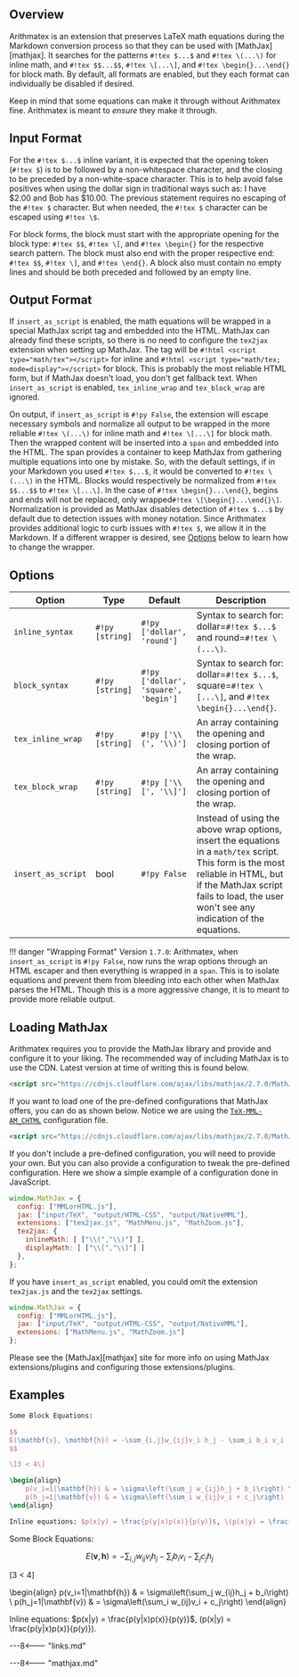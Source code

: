 ## Overview

Arithmatex is an extension that preserves LaTeX math equations during the Markdown conversion process so that they can be used with [MathJax][mathjax]. It searches for the patterns `#!tex $...$` and `#!tex \(...\)` for inline math, and `#!tex $$...$$`, `#!tex \[...\]`, and `#!tex \begin{}...\end{}` for block math. By default, all formats are enabled, but they each format can individually be disabled if desired.

Keep in mind that some equations can make it through without Arithmatex fine.  Arithmatex is meant to *ensure* they make it through.

## Input Format

For the `#!tex $...$` inline variant, it is expected that the opening token (`#!tex $`) is to be followed by a non-whitespace character, and the closing to be preceded by a non-white-space character.  This is to help avoid false positives when using the dollar sign in traditional ways such as: I have $2.00 and Bob has $10.00.  The previous statement requires no escaping of the `#!tex $` character.  But when needed, the `#!tex $` character can be escaped using `#!tex \$`.

For block forms, the block must start with the appropriate opening for the block type: `#!tex $$`, `#!tex \[`, and `#!tex \begin{}` for the respective search pattern. The block must also end with the proper respective end: `#!tex $$`, `#!tex \]`, and `#!tex \end{}`. A block also must contain no empty lines and should be both preceded and followed by an empty line.

## Output Format

If `insert_as_script` is enabled, the math equations will be wrapped in a special MathJax script tag and embedded into the HTML. MathJax can already find these scripts, so there is no need to configure the `tex2jax` extension when setting up MathJax. The tag will be `#!html <script type="math/tex"></script>` for inline and `#!html <script type="math/tex; mode=display"></script>` for block. This is probably the most reliable HTML form, but if MathJax doesn't load, you don't get fallback text.  When `insert_as_script` is enabled, `tex_inline_wrap` and `tex_block_wrap` are ignored.

On output, if `insert_as_script` is `#!py False`, the extension will escape necessary symbols and normalize all output to be wrapped in the more reliable `#!tex \(...\)` for inline math and `#!tex \[...\]` for block math. Then the wrapped content will be inserted into a `span` and embedded into the HTML.  The span provides a container to keep MathJax from gathering multiple equations into one by mistake.  So, with the default settings, if in your Markdown you used `#!tex $...$`, it would be converted to `#!tex \(...\)` in the HTML. Blocks would respectively be normalized from `#!tex $$...$$` to `#!tex \[...\]`.  In the case of `#!tex \begin{}...\end{}`, begins and ends will not be replaced, only wrapped`#!tex \[\begin{}...\end{}\]`. Normalization is provided as MathJax disables detection of `#!tex $...$` by default due to detection issues with money notation.  Since Arithmatex provides additional logic to curb issues with `#!tex $`, we allow it in the Markdown. If a different wrapper is desired, see [Options](#options) below to learn how to change the wrapper.

## Options

Option             | Type            | Default                              | Description
------------------ | --------------- | ------------------------------------ |------------
`inline_syntax`    | `#!py [string]` | `#!py ['dollar', 'round']`           | Syntax to search for: dollar=`#!tex $...$` and round=`#!tex \(...\)`.
`block_syntax`     | `#!py [string]` | `#!py ['dollar', 'square', 'begin']` | Syntax to search for: dollar=`#!tex $...$`, square=`#!tex \[...\]`, and `#!tex \begin{}...\end{}`.
`tex_inline_wrap`  | `#!py [string]` | `#!py ['\\(', '\\)']`                | An array containing the opening and closing portion of the wrap.
`tex_block_wrap`   | `#!py [string]` | `#!py ['\\[', '\\]']`                | An array containing the opening and closing portion of the wrap.
`insert_as_script` | bool            | `#!py False`                         | Instead of using the above wrap options, insert the equations in a `math/tex` script. This form is the most reliable in HTML, but if the MathJax script fails to load, the user won't see any indication of the equations.

!!! danger "Wrapping Format"
    Version `1.7.0`: Arithmatex, when `insert_as_script` is `#!py False`, now runs the wrap options through an HTML escaper and then everything is wrapped in a `span`. This is to isolate equations and prevent them from bleeding into each other when MathJax parses the HTML. Though this is a more aggressive change, it is to meant to provide more reliable output.

## Loading MathJax

Arithmatex requires you to provide the MathJax library and provide and configure it to your liking.  The recommended way of including MathJax is to use the CDN. Latest version at time of writing this is found below.

```html
<script src="https://cdnjs.cloudflare.com/ajax/libs/mathjax/2.7.0/MathJax.js"></script>
```

If you want to load one of the pre-defined configurations that MathJax offers, you can do as shown below.  Notice we are using the [`TeX-MML-AM_CHTML`](http://docs.mathjax.org/en/latest/config-files.html?highlight=TeX-MML-AM_CHTML#the-tex-mml-am-chtml-configuration-file) configuration file.

```html
<script src="https://cdnjs.cloudflare.com/ajax/libs/mathjax/2.7.0/MathJax.js?config=TeX-MML-AM_CHTML"></script>
```

If you don't include a pre-defined configuration, you will need to provide your own.  But you can also provide a configuration to tweak the pre-defined configuration.  Here we show a simple example of a configuration done in JavaScript.

```js
window.MathJax = {
  config: ["MMLorHTML.js"],
  jax: ["input/TeX", "output/HTML-CSS", "output/NativeMML"],
  extensions: ["tex2jax.js", "MathMenu.js", "MathZoom.js"],
  tex2jax: {
    inlineMath: [ ["\\(","\\)"] ],
    displayMath: [ ["\\[","\\]"] ]
  },
};
```

If you have `insert_as_script` enabled, you could omit the extension `tex2jax.js` and the `tex2jax` settings.

```js
window.MathJax = {
  config: ["MMLorHTML.js"],
  jax: ["input/TeX", "output/HTML-CSS", "output/NativeMML"],
  extensions: ["MathMenu.js", "MathZoom.js"]
};
```

Please see the [MathJax][mathjax] site for more info on using MathJax extensions/plugins and configuring those extensions/plugins.

## Examples

```tex
Some Block Equations:

$$
E(\mathbf{v}, \mathbf{h}) = -\sum_{i,j}w_{ij}v_i h_j - \sum_i b_i v_i - \sum_j c_j h_j
$$

\[3 < 4\]

\begin{align}
    p(v_i=1|\mathbf{h}) & = \sigma\left(\sum_j w_{ij}h_j + b_i\right) \\
    p(h_j=1|\mathbf{v}) & = \sigma\left(\sum_i w_{ij}v_i + c_j\right)
\end{align}

Inline equations: $p(x|y) = \frac{p(y|x)p(x)}{p(y)}$, \(p(x|y) = \frac{p(y|x)p(x)}{p(y)}\).
```

Some Block Equations:

$$
E(\mathbf{v}, \mathbf{h}) = -\sum_{i,j}w_{ij}v_i h_j - \sum_i b_i v_i - \sum_j c_j h_j
$$

\[3 < 4\]

\begin{align}
    p(v_i=1|\mathbf{h}) & = \sigma\left(\sum_j w_{ij}h_j + b_i\right) \\
    p(h_j=1|\mathbf{v}) & = \sigma\left(\sum_i w_{ij}v_i + c_j\right)
\end{align}

Inline equations: $p(x|y) = \frac{p(y|x)p(x)}{p(y)}$, \(p(x|y) = \frac{p(y|x)p(x)}{p(y)}\).

---8<--- "links.md"

---8<--- "mathjax.md"
